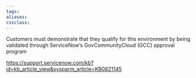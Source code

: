 ```yaml
---
tags:
aliases:
cssclass:
---
```


Customers must demonstrate that they qualify for this environment by being validated through ServiceNow’s GovCommunityCloud (GCC) approval program

https://support.servicenow.com/kb?id=kb_article_view&sysparm_article=KB0821145